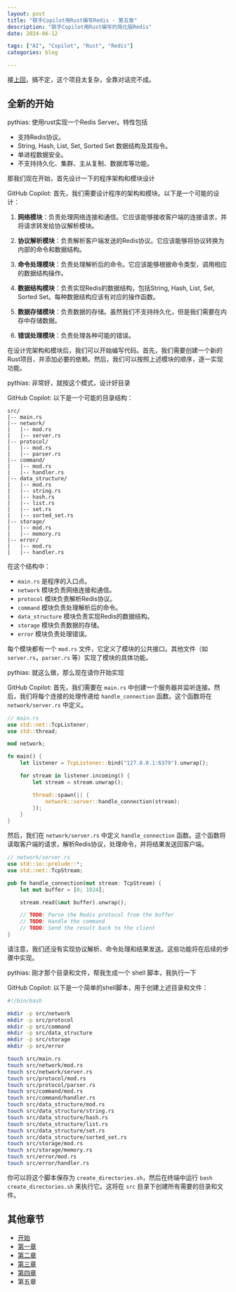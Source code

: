 ```yaml
---
layout: post
title: "联手Copilot用Rust编写Redis - 第五章"
description: "联手Copilot用Rust编写的简化版Redis"
date: 2024-06-12

tags: ["AI", "Copilot", "Rust", "Redis"]
categories: blog

---
```


接[上回](/blog/2024/05/17/copilot-redis-04.html)，搞不定，这个项目太复杂，全靠对话完不成。

## 全新的开始

pythias: 使用rust实现一个Redis Server。特性包括

- 支持Redis协议。
- String, Hash, List, Set, Sorted Set 数据结构及其指令。
- 单进程数据安全。
- 不支持持久化、集群、主从复制、数据库等功能。

那我们现在开始，首先设计一下的程序架构和模块设计

GitHub Copilot: 首先，我们需要设计程序的架构和模块。以下是一个可能的设计：

1. **网络模块**：负责处理网络连接和通信。它应该能够接收客户端的连接请求，并将请求转发给协议解析模块。

2. **协议解析模块**：负责解析客户端发送的Redis协议。它应该能够将协议转换为内部的命令和数据结构。

3. **命令处理模块**：负责处理解析后的命令。它应该能够根据命令类型，调用相应的数据结构操作。

4. **数据结构模块**：负责实现Redis的数据结构，包括String, Hash, List, Set, Sorted Set。每种数据结构应该有对应的操作函数。

5. **数据存储模块**：负责数据的存储。虽然我们不支持持久化，但是我们需要在内存中存储数据。

6. **错误处理模块**：负责处理各种可能的错误。

在设计完架构和模块后，我们可以开始编写代码。首先，我们需要创建一个新的Rust项目，并添加必要的依赖。然后，我们可以按照上述模块的顺序，逐一实现功能。

pythias: 非常好，就按这个模式，设计好目录

GitHub Copilot: 以下是一个可能的目录结构：

```
src/
|-- main.rs
|-- network/
|   |-- mod.rs
|   |-- server.rs
|-- protocol/
|   |-- mod.rs
|   |-- parser.rs
|-- command/
|   |-- mod.rs
|   |-- handler.rs
|-- data_structure/
|   |-- mod.rs
|   |-- string.rs
|   |-- hash.rs
|   |-- list.rs
|   |-- set.rs
|   |-- sorted_set.rs
|-- storage/
|   |-- mod.rs
|   |-- memory.rs
|-- error/
|   |-- mod.rs
|   |-- handler.rs
```

在这个结构中：

- `main.rs` 是程序的入口点。
- `network` 模块负责网络连接和通信。
- `protocol` 模块负责解析Redis协议。
- `command` 模块负责处理解析后的命令。
- `data_structure` 模块负责实现Redis的数据结构。
- `storage` 模块负责数据的存储。
- `error` 模块负责处理错误。

每个模块都有一个 `mod.rs` 文件，它定义了模块的公共接口。其他文件（如 `server.rs`，`parser.rs` 等）实现了模块的具体功能。

pythias: 就这么做，那么现在请你开始实现

GitHub Copilot: 首先，我们需要在 `main.rs` 中创建一个服务器并监听连接。然后，我们将每个连接的处理传递给 `handle_connection` 函数。这个函数将在 `network/server.rs` 中定义。

```rust
// main.rs
use std::net::TcpListener;
use std::thread;

mod network;

fn main() {
    let listener = TcpListener::bind("127.0.0.1:6379").unwrap();

    for stream in listener.incoming() {
        let stream = stream.unwrap();

        thread::spawn(|| {
            network::server::handle_connection(stream);
        });
    }
}
```

然后，我们在 `network/server.rs` 中定义 `handle_connection` 函数。这个函数将读取客户端的请求，解析Redis协议，处理命令，并将结果发送回客户端。

```rust
// network/server.rs
use std::io::prelude::*;
use std::net::TcpStream;

pub fn handle_connection(mut stream: TcpStream) {
    let mut buffer = [0; 1024];

    stream.read(&mut buffer).unwrap();

    // TODO: Parse the Redis protocol from the buffer
    // TODO: Handle the command
    // TODO: Send the result back to the client
}
```

请注意，我们还没有实现协议解析、命令处理和结果发送。这些功能将在后续的步骤中实现。

pythias: 刚才那个目录和文件，帮我生成一个 shell 脚本，我执行一下

GitHub Copilot: 以下是一个简单的shell脚本，用于创建上述目录和文件：

```bash
#!/bin/bash

mkdir -p src/network
mkdir -p src/protocol
mkdir -p src/command
mkdir -p src/data_structure
mkdir -p src/storage
mkdir -p src/error

touch src/main.rs
touch src/network/mod.rs
touch src/network/server.rs
touch src/protocol/mod.rs
touch src/protocol/parser.rs
touch src/command/mod.rs
touch src/command/handler.rs
touch src/data_structure/mod.rs
touch src/data_structure/string.rs
touch src/data_structure/hash.rs
touch src/data_structure/list.rs
touch src/data_structure/set.rs
touch src/data_structure/sorted_set.rs
touch src/storage/mod.rs
touch src/storage/memory.rs
touch src/error/mod.rs
touch src/error/handler.rs
```

你可以将这个脚本保存为 `create_directories.sh`，然后在终端中运行 `bash create_directories.sh` 来执行它。这将在 `src` 目录下创建所有需要的目录和文件。

## 其他章节

- [开始](/blog/2024/04/30/copilot-redis.html)
- [第一章](/blog/2024/05/01/copilot-redis-01.html)
- [第二章](/blog/2024/05/08/copilot-redis-02.html)
- [第三章](/blog/2024/05/11/copilot-redis-03.html)
- [第四章](/blog/2024/05/17/copilot-redis-04.html)
- 第五章
